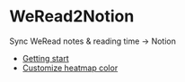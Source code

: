 # WeRead2Notion

Sync WeRead notes & reading time -> Notion

- [Getting start](https://malinkang.com/posts/weread2notion-pro/)
- [Customize heatmap color](https://malinkang.com/posts/github_heatmap/)
